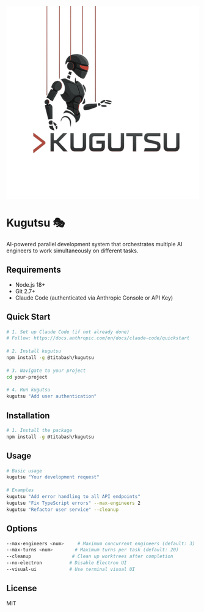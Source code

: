 ![Kugutsu Logo](logos/kugutsu.png)

# Kugutsu 🎭

AI-powered parallel development system that orchestrates multiple AI engineers to work simultaneously on different tasks.

## Requirements

- Node.js 18+
- Git 2.7+
- Claude Code (authenticated via Anthropic Console or API Key)

## Quick Start

```bash
# 1. Set up Claude Code (if not already done)
# Follow: https://docs.anthropic.com/en/docs/claude-code/quickstart

# 2. Install kugutsu
npm install -g @titabash/kugutsu

# 3. Navigate to your project
cd your-project

# 4. Run kugutsu
kugutsu "Add user authentication"
```

## Installation

```bash
# 1. Install the package
npm install -g @titabash/kugutsu
```

## Usage

```bash
# Basic usage
kugutsu "Your development request"

# Examples
kugutsu "Add error handling to all API endpoints"
kugutsu "Fix TypeScript errors" --max-engineers 2
kugutsu "Refactor user service" --cleanup
```

## Options

```bash
--max-engineers <num>     # Maximum concurrent engineers (default: 3)
--max-turns <num>        # Maximum turns per task (default: 20)
--cleanup               # Clean up worktrees after completion
--no-electron          # Disable Electron UI
--visual-ui            # Use terminal visual UI
```

## License

MIT
